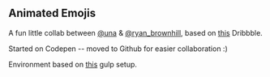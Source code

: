 Animated Emojis
---

A fun little collab between [@una](http://twitter.com/una) & [@ryan_brownhill](http://twitter.com/ryan_brownhill), based on [this](https://dribbble.com/shots/1925708-Emojis?list=searches&tag=emojis&offset=0) Dribbble.

Started on Codepen -- moved to Github for easier collaboration :)

Environment based on [this](https://github.com/una/gulp-starter-env) gulp setup.
